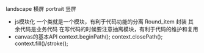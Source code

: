landscape 横屏 portrait 竖屏


- js模块化
一个类就是一个模块，有利于代码功能的分离
Round_item 封装
其余代码是业务代码
在写代码的时候要注意抽离模块，有利于代码的维护和复用
 -  canvas的基本API
 context.beginPath();
 context.closePath();
 context.fill()/stroke();
 